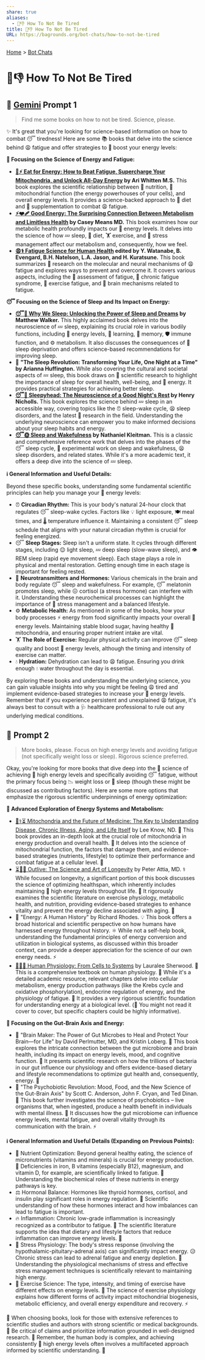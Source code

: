 ```yaml
---
share: true
aliases:
  - 🥱👎 How To Not Be Tired
title: 🥱👎 How To Not Be Tired
URL: https://bagrounds.org/bot-chats/how-to-not-be-tired
---
```

[Home](../index.md) > [Bot Chats](./index.md)  
# 🥱👎 How To Not Be Tired  
## 💬 [Gemini](../software/gemini.md) Prompt 1  
> Find me some books on how to not be tired. Science, please.  
  
✨ It's great that you're looking for science-based information on how to combat 😴 tiredness! Here are some 📚 books that delve into the science behind 😩 fatigue and offer strategies to 💪 boost your energy levels:  
  
**🔬 Focusing on the Science of Energy and Fatigue:**  
  
* **[🍎⚡ Eat for Energy: How to Beat Fatigue, Supercharge Your Mitochondria, and Unlock All-Day Energy](../books/eat-for-energy-how-to-beat-fatigue-supercharge-your-mitochondria-and-unlock-all-day-energy.md) by Ari Whitten M.S.** This book explores the scientific relationship between 🍎 nutrition, 🔋 mitochondrial function (the energy powerhouses of your cells), and overall energy levels. It provides a science-backed approach to 🥗 diet and 💊 supplementation to combat 😩 fatigue.  
* **[⚡❤️‍🩹 Good Energy: The Surprising Connection Between Metabolism and Limitless Health](../books/good-energy-the-surprising-connection-between-metabolism-and-limitless-health.md) by Casey Means MD.** This book examines how our metabolic health profoundly impacts our 💪 energy levels. It delves into the science of how 💤 sleep, 🍎 diet, 🏋️ exercise, and 🧘 stress management affect our metabolism and, consequently, how we feel.  
* **[😩⚕️ Fatigue Science for Human Health](../books/fatigue-science-for-human-health.md) edited by Y. Watanabe, B. Evengard, B.H. Natelson, L.A. Jason, and H. Kuratsune.** This book summarizes 🔬 research on the molecular and neural mechanisms of 😩 fatigue and explores ways to prevent and overcome it. It covers various aspects, including the 📝 assessment of fatigue, 🤕 chronic fatigue syndrome, 🏃 exercise fatigue, and 🧠 brain mechanisms related to fatigue.  
  
**😴 Focusing on the Science of Sleep and Its Impact on Energy:**  
  
* **[😴💭 Why We Sleep: Unlocking the Power of Sleep and Dreams](../books/why-we-sleep-unlocking-the-power-of-sleep-and-dreams.md) by Matthew Walker.** This highly acclaimed book delves into the neuroscience of 💤 sleep, explaining its crucial role in various bodily functions, including 💪 energy levels, 🧠 learning, 💾 memory, 🛡️ immune function, and ⚙️ metabolism. It also discusses the consequences of 🚫 sleep deprivation and offers science-based recommendations for improving sleep.  
* 🛌 **"The Sleep Revolution: Transforming Your Life, One Night at a Time" by Arianna Huffington.** While also covering the cultural and societal aspects of 💤 sleep, this book draws on 🔬 scientific research to highlight the importance of sleep for overall health, well-being, and 💪 energy. It provides practical strategies for achieving better sleep.  
* **[😴🧠 Sleepyhead: The Neuroscience of a Good Night's Rest](../books/sleepyhead-the-neuroscience-of-a-good-nights-rest.md) by Henry Nicholls.** This book explores the science behind 💤 sleep in an accessible way, covering topics like the ⏰ sleep-wake cycle, 😫 sleep disorders, and the latest 🔬 research in the field. Understanding the underlying neuroscience can empower you to make informed decisions about your sleep habits and energy.  
* **[😴🌞 Sleep and Wakefulness](../books/sleep-and-wakefulness.md) by Nathaniel Kleitman.** This is a classic and comprehensive reference work that delves into the phases of the 😴 sleep cycle, 🧪 experimental work on sleep and wakefulness, 😫 sleep disorders, and related states. While it's a more academic text, it offers a deep dive into the science of 💤 sleep.  
  
**ℹ️ General Information and Useful Details:**  
  
Beyond these specific books, understanding some fundamental scientific principles can help you manage your 💪 energy levels:  
  
* ⏰ **Circadian Rhythm:** This is your body's natural 24-hour clock that regulates 😴 sleep-wake cycles. Factors like 💡 light exposure, 🍽️ meal times, and 🌡️ temperature influence it. Maintaining a consistent 😴 sleep schedule that aligns with your natural circadian rhythm is crucial for feeling energized.  
* 😴 **Sleep Stages:** Sleep isn't a uniform state. It cycles through different stages, including 😌 light sleep, 💤 deep sleep (slow-wave sleep), and 👁️ REM sleep (rapid eye movement sleep). Each stage plays a role in physical and mental restoration. Getting enough time in each stage is important for feeling rested.  
* 🧠 **Neurotransmitters and Hormones:** Various chemicals in the brain and body regulate 😴 sleep and wakefulness. For example, 😴 melatonin promotes sleep, while 😖 cortisol (a stress hormone) can interfere with it. Understanding these neurochemical processes can highlight the importance of 🧘 stress management and a balanced lifestyle.  
* ⚙️ **Metabolic Health:** As mentioned in some of the books, how your body processes ⚡ energy from food significantly impacts your overall 💪 energy levels. Maintaining stable blood sugar, having healthy 🔋 mitochondria, and ensuring proper nutrient intake are vital.  
* 🏋️ **The Role of Exercise:** Regular physical activity can improve 😴 sleep quality and boost 💪 energy levels, although the timing and intensity of exercise can matter.  
* 💧 **Hydration:** Dehydration can lead to 😩 fatigue. Ensuring you drink enough 💧 water throughout the day is essential.  
  
By exploring these books and understanding the underlying science, you can gain valuable insights into why you might be feeling 😩 tired and implement evidence-based strategies to increase your 💪 energy levels. Remember that if you experience persistent and unexplained 😩 fatigue, it's always best to consult with a 🩺 healthcare professional to rule out any underlying medical conditions.  
  
## 💬 Prompt 2  
> More books, please. Focus on high energy levels and avoiding fatigue (not specifically weight loss or sleep). Rigorous science preferred.  
  
Okay, you're looking for more books that dive deep into the 🔬 science of achieving 💪 high energy levels and specifically avoiding 😴 fatigue, without the primary focus being 📉 weight loss or 🛌 sleep (though these might be discussed as contributing factors). Here are some more options that emphasize the rigorous scientific underpinnings of energy optimization:  
  
**🔬 Advanced Exploration of Energy Systems and Metabolism:**  
  
* [🔋⚕️⏳ Mitochondria and the Future of Medicine: The Key to Understanding Disease, Chronic Illness, Aging, and Life Itself](../books/mitochondria-and-the-future-of-medicine-the-key-to-understanding-disease-chronic-illness-aging-and-life-itself.md) by Lee Know, ND. 🧬 This book provides an in-depth look at the crucial role of mitochondria in energy production and overall health. 🔬 It delves into the science of mitochondrial function, the factors that damage them, and evidence-based strategies (nutrients, lifestyle) to optimize their performance and combat fatigue at a cellular level. 💪  
* [⏳🔬🎨 Outlive: The Science and Art of Longevity](../books/outlive.md) by Peter Attia, MD. ⚕️ While focused on longevity, a significant portion of this book discusses the science of optimizing healthspan, which inherently includes maintaining 💪 high energy levels throughout life. 🔬 It rigorously examines the scientific literature on exercise physiology, metabolic health, and nutrition, providing evidence-based strategies to enhance vitality and prevent the energy decline associated with aging. 🍎  
* 📜 "Energy: A Human History" by Richard Rhodes. 💡 This book offers a broad historical and scientific perspective on how humans have harnessed energy throughout history. ⚛️ While not a self-help book, understanding the fundamental principles of energy conversion and utilization in biological systems, as discussed within this broader context, can provide a deeper appreciation for the science of our own energy needs. ⚡️  
* [🧑‍⚕️🧩 Human Physiology: From Cells to Systems](../books/human-physiology-from-cells-to-systems.md) by Lauralee Sherwood. 🔬 This is a comprehensive textbook on human physiology. 🧬 While it's a detailed academic resource, relevant chapters delve into cellular metabolism, energy production pathways (like the Krebs cycle and oxidative phosphorylation), endocrine regulation of energy, and the physiology of fatigue. 🧠 It provides a very rigorous scientific foundation for understanding energy at a biological level. (🤔 You might not read it cover to cover, but specific chapters could be highly informative).  
  
**🧠 Focusing on the Gut-Brain Axis and Energy:**  
  
* 🦠 "Brain Maker: The Power of Gut Microbes to Heal and Protect Your Brain—for Life" by David Perlmutter, MD, and Kristin Loberg. 🤝 This book explores the intricate connection between the gut microbiome and brain health, including its impact on energy levels, mood, and cognitive function. 🔬 It presents scientific research on how the trillions of bacteria in our gut influence our physiology and offers evidence-based dietary and lifestyle recommendations to optimize gut health and, consequently, energy. 🍎  
* 🧠 "The Psychobiotic Revolution: Mood, Food, and the New Science of the Gut-Brain Axis" by Scott C. Anderson, John F. Cryan, and Ted Dinan. 🔬 This book further investigates the science of psychobiotics – live organisms that, when ingested, produce a health benefit in individuals with mental illness. 🦠 It discusses how the gut microbiome can influence energy levels, mental fatigue, and overall vitality through its communication with the brain. ⚡️  
  
**ℹ️ General Information and Useful Details (Expanding on Previous Points):**  
  
* 🍎 Nutrient Optimization: Beyond general healthy eating, the science of micronutrients (vitamins and minerals) is crucial for energy production. 💊 Deficiencies in iron, B vitamins (especially B12), magnesium, and vitamin D, for example, are scientifically linked to fatigue. 🔬 Understanding the biochemical roles of these nutrients in energy pathways is key.  
* ⚖️ Hormonal Balance: Hormones like thyroid hormones, cortisol, and insulin play significant roles in energy regulation. 🔬 Scientific understanding of how these hormones interact and how imbalances can lead to fatigue is important.  
* 🔥 Inflammation: Chronic low-grade inflammation is increasingly recognized as a contributor to fatigue. 🔬 The scientific literature supports the idea that dietary and lifestyle factors that reduce inflammation can improve energy levels. 🍎  
* 🧘 Stress Physiology: The body's stress response (involving the hypothalamic-pituitary-adrenal axis) can significantly impact energy. 😥 Chronic stress can lead to adrenal fatigue and energy depletion. 🔬 Understanding the physiological mechanisms of stress and effective stress management techniques is scientifically relevant to maintaining high energy.  
* 🏃 Exercise Science: The type, intensity, and timing of exercise have different effects on energy levels. 🔬 The science of exercise physiology explains how different forms of activity impact mitochondrial biogenesis, metabolic efficiency, and overall energy expenditure and recovery. ⚡️  
  
🧐 When choosing books, look for those with extensive references to scientific studies and authors with strong scientific or medical backgrounds. 🧪 Be critical of claims and prioritize information grounded in well-designed research. 🧠 Remember, the human body is complex, and achieving consistently 💪 high energy levels often involves a multifaceted approach informed by scientific understanding. 🧬